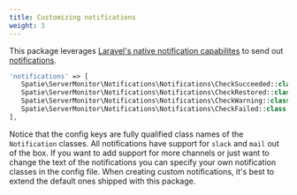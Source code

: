```yaml
---
title: Customizing notifications
weight: 3
---
```


This package leverages [Laravel's native notification capabilites](https://laravel.com/docs/5.4/notifications) to send out [notifications](https://docs.spatie.be/laravel-server-monitor/v1/monitoring-basics/notifications-and-events). 

```php
'notifications' => [
   Spatie\ServerMonitor\Notifications\Notifications\CheckSucceeded::class => [],
   Spatie\ServerMonitor\Notifications\Notifications\CheckRestored::class => ['slack'],
   Spatie\ServerMonitor\Notifications\Notifications\CheckWarning::class => ['slack'],
   Spatie\ServerMonitor\Notifications\Notifications\CheckFailed::class => ['slack'],
],
```

Notice that the config keys are fully qualified class names of the `Notification` classes. All notifications have support for `slack` and `mail` out of the box. If you want to add support for more channels or just want to change the text of the notifications you can specify your own notification classes in the config file. When creating custom notifications, it's  best to extend the default ones shipped with this package.
